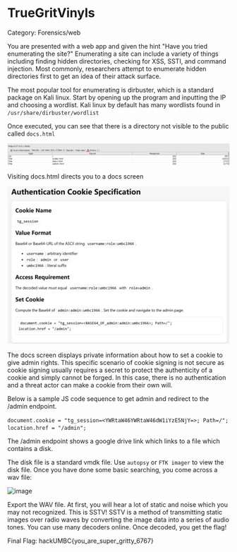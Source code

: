 # TrueGritVinyls

Category: Forensics/web

You are presented with a web app and given the hint "Have you tried enumerating the site?" Enumerating a site can include a variety of things including finding hidden directories, checking for XSS, SSTI, and command injection. Most commonly, researchers attempt to enumerate hidden directories first to get an idea of their attack surface. 

The most popular tool for enumerating is dirbuster, which is a standard package on Kali linux. Start by opening up the program and inputting the IP  and choosing a wordlist. Kali linux by default has many wordlists found in `/usr/share/dirbuster/wordlist`

Once executed, you can see that there is a directory not visible to the public called `docs.html`

![Image](/hackathon/images/image.png)


Visiting docs.html directs you to a docs screen


![Image1](/hackathon/images/image1.png)



The docs screen displays private information about how to set a cookie to give admin rights. This specific scenario of cookie signing is not secure as cookie signing usually requires a secret to protect the authenticity of a cookie and simply cannot be forged. In this case, there is no authentication and a threat actor can make a cookie from their own will. 

Below is a sample JS code sequence to get admin and redirect to the /admin endpoint.

`document.cookie = "tg_session=<YWRtaW46YWRtaW46dW1iYzE5NjY=>; Path=/";`
`location.href = "/admin";`


The /admin endpoint shows a google drive link which links to a file which contains a disk. 


The disk file is a standard vmdk file. Use `autopsy` or `FTK imager` to view the disk file. Once you have done some basic searching, you come across a wav file:


<img width="1026" height="353" alt="image" src="https://github.com/user-attachments/assets/5a37b407-ce96-438c-8657-2e5b49043e62" />





Export the WAV file. At first, you will hear a lot of static and noise which you may not recognized. This is SSTV! SSTV is a method of transmitting static images over radio waves by converting the image data into a series of audio tones. You can use many decoders online. Once decoded, you get the flag!

Final Flag: hackUMBC{you_are_super_gritty_6767}
